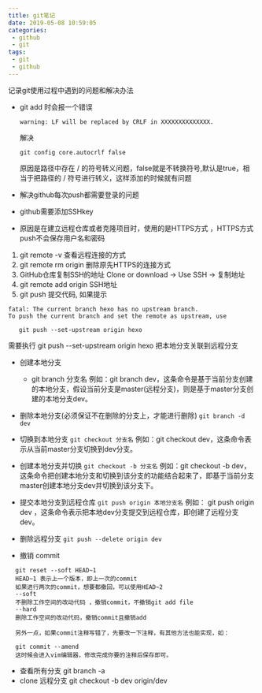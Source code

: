 ```yaml
---
title: git笔记
date: 2019-05-08 10:59:05
categories:
 - github
 - git
tags:
 - git
 - github
---
```


记录git使用过程中遇到的问题和解决办法

<!--more-->

 * git add 时会报一个错误
    ```
    warning: LF will be replaced by CRLF in XXXXXXXXXXXXXX.
    ```
    解决
    ```
    git config core.autocrlf false
    ```
    原因是路径中存在 / 的符号转义问题，false就是不转换符号,默认是true，相当于把路径的 / 符号进行转义，这样添加的时候就有问题

 * 解决github每次push都需要登录的问题
  * github需要添加SSHkey
  * 原因是在建立远程仓库或者克隆项目时，使用的是HTTPS方式 ，HTTPS方式push不会保存用户名和密码
  1. git remote -v  查看远程连接的方式
  2. git remote rm origin 删除原先HTTPS的连接方式
  3. GitHub仓库复制SSH的地址  Clone or download -> Use SSH -> 复制地址
  4. git remote add origin SSH地址
  5. git push 提交代码, 如果提示
  ```
  fatal: The current branch hexo has no upstream branch.
  To push the current branch and set the remote as upstream, use

     git push --set-upstream origin hexo
  ```
  需要执行 git push --set-upstream origin hexo 把本地分支关联到远程分支
 * 创建本地分支
   * git branch 分支名
   例如：git branch dev，这条命令是基于当前分支创建的本地分支，假设当前分支是master(远程分支)，则是基于master分支创建的本地分支dev。

 * 删除本地分支(必须保证不在删除的分支上，才能进行删除)
   ``` git branch -d dev ```

 * 切换到本地分支
   ``` git checkout 分支名 ```
   例如：git checkout dev，这条命令表示从当前master分支切换到dev分支。

 * 创建本地分支并切换
   ``` git checkout -b 分支名 ```
   例如：git checkout -b dev，这条命令把创建本地分支和切换到该分支的功能结合起来了，即基于当前分支master创建本地分支dev并切换到该分支下。

 * 提交本地分支到远程仓库
 ``` git push origin 本地分支名 ```
   例如： git push origin dev ，这条命令表示把本地dev分支提交到远程仓库，即创建了远程分支dev。

 * 删除远程分支
   ``` git push --delete origin dev ```
 * 撤销 commit
  ``` 
    git reset --soft HEAD~1 
    HEAD~1 表示上一个版本，即上一次的commit
    如果进行两次的commit，想要都撤回，可以使用HEAD~2
    --soft
    不删除工作空间的改动代码 ，撤销commit，不撤销git add file
    --hard
    删除工作空间的改动代码，撤销commit且撤销add

    另外一点，如果commit注释写错了，先要改一下注释，有其他方法也能实现，如：

    git commit --amend
    这时候会进入vim编辑器，修改完成你要的注释后保存即可。
  ```
 * 查看所有分支
  git branch -a
 * clone 远程分支
  git checkout -b dev origin/dev
